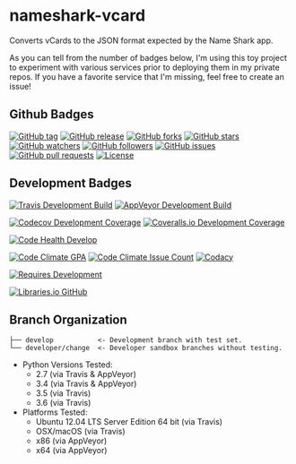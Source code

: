 # nameshark-vcard

Converts vCards to the JSON format expected by the Name Shark app.

As you can tell from the number of badges below, I'm using this toy
project to experiment with various services prior to deploying them in
my private repos. If you have a favorite service that I'm missing,
feel free to create an issue!

## Github Badges

[![GitHub tag](https://img.shields.io/github/tag/proinsias/nameshark-vcard.svg)](https://github.com/proinsias/nameshark-vcard/releases)
[![GitHub release](https://img.shields.io/github/release/proinsias/nameshark-vcard.svg)](https://github.com/proinsias/nameshark-vcard/releases)
[![GitHub forks](https://img.shields.io/github/forks/proinsias/nameshark-vcard.svg?style=social&label=Fork)](https://github.com/proinsias/nameshark-vcard/network)
[![GitHub stars](https://img.shields.io/github/stars/proinsias/nameshark-vcard.svg?style=social&label=Star)](https://github.com/proinsias/nameshark-vcard/stargazers)
[![GitHub watchers](https://img.shields.io/github/watchers/proinsias/nameshark-vcard.svg?style=social&label=Watch)](https://github.com/proinsias/nameshark-vcard/subscription)
[![GitHub followers](https://img.shields.io/github/followers/proinsias.svg?style=social&label=Follow)](https://github.com/proinsias?tab=followers)
[![GitHub issues](https://img.shields.io/github/issues/proinsias/nameshark-vcard.svg)](https://github.com/proinsias/nameshark-vcard/issues)
[![GitHub pull requests](https://img.shields.io/github/issues-pr/proinsias/nameshark-vcard.svg)](https://github.com/proinsias/nameshark-vcard/pulls)
[![License](https://img.shields.io/github/license/proinsias/nameshark-vcard.svg)](https://github.com/proinsias/nameshark-vcard/blob/develop/LICENSE)

## Development Badges

[![Travis Development Build](https://travis-ci.org/proinsias/nameshark-vcard.svg?branch=develop)](https://travis-ci.org/proinsias/nameshark-vcard)
[![AppVeyor Development Build](https://ci.appveyor.com/api/projects/status/0ta82u4piyao3ayg/branch/develop?svg=true)](https://ci.appveyor.com/project/proinsias/nameshark-vcard)

[![Codecov Development Coverage](https://codecov.io/gh/proinsias/nameshark-vcard/branch/develop/graph/badge.svg)](https://codecov.io/gh/proinsias/nameshark-vcard/branch/develop)
[![Coveralls.io Development Coverage](https://coveralls.io/repos/github/proinsias/nameshark-vcard/badge.svg?branch=develop)](https://coveralls.io/github/proinsias/nameshark-vcard?branch=develop)

[![Code Health Develop](https://landscape.io/github/proinsias/nameshark-vcard/develop/landscape.svg?style=plastic)](https://landscape.io/github/proinsias/nameshark-vcard/develop)

[![Code Climate GPA](https://codeclimate.com/github/proinsias/nameshark-vcard/badges/gpa.svg)](https://codeclimate.com/github/proinsias/nameshark-vcard)
[![Code Climate Issue Count](https://codeclimate.com/github/proinsias/nameshark-vcard/badges/issue_count.svg)](https://codeclimate.com/github/proinsias/nameshark-vcard)
[![Codacy](https://api.codacy.com/project/badge/Grade/3d8c09af6ee6433eac751444665ce1e0)](https://www.codacy.com/app/francis-odonovan/nameshark-vcard?utm_source=github.com&amp;utm_medium=referral&amp;utm_content=proinsias/nameshark-vcard&amp;utm_campaign=Badge_Grade)

[![Requires Development](https://requires.io/github/proinsias/nameshark-vcard/requirements.svg?branch=develop)](https://requires.io/github/proinsias/nameshark-vcard/requirements/?branch=develop)

[![Libraries.io GitHub](https://img.shields.io/librariesio/github/proinsias/nameshark-vcard.svg)](https://libraries.io/github/proinsias/nameshark-vcard/)

## Branch Organization

    ├── develop           <- Development branch with test set.
    └── developer/change  <- Developer sandbox branches without testing.

* Python Versions Tested:
    + 2.7 (via Travis & AppVeyor)
    + 3.4 (via Travis & AppVeyor)
    + 3.5 (via Travis)
    + 3.6 (via Travis)
* Platforms Tested:
    + Ubuntu 12.04 LTS Server Edition 64 bit (via Travis)
    + OSX/macOS (via Travis)
    + x86 (via AppVeyor)
    + x64 (via AppVeyor)
